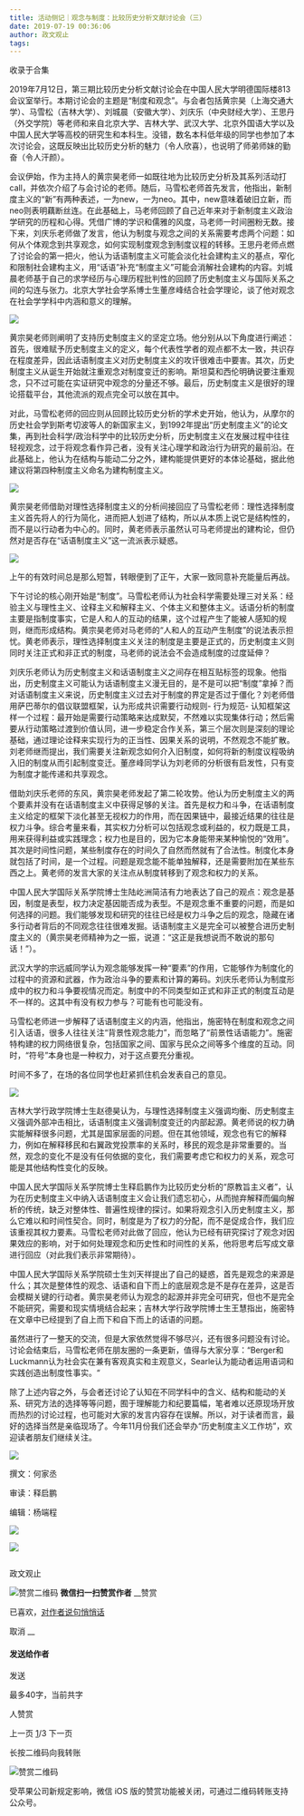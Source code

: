 ```yaml
---
title: 活动侧记｜观念与制度：比较历史分析文献讨论会（三）
date: 2019-07-19 00:36:06
author: 政文观止
tags: 
---
```



收录于合集

  

2019年7月12日，第三期比较历史分析文献讨论会在中国人民大学明德国际楼813会议室举行。本期讨论会的主题是“制度和观念”。与会者包括黄宗昊（上海交通大学）、马雪松（吉林大学）、刘城晨（安徽大学）、刘庆乐（中央财经大学）、王思丹（外交学院）等老师和来自北京大学、吉林大学、武汉大学、北京外国语大学以及中国人民大学等高校的研究生和本科生。没错，数名本科低年级的同学也参加了本次讨论会，这既反映出比较历史分析的魅力（令人欣喜），也说明了师弟师妹的勤奋（令人汗颜）。

  

会议伊始，作为主持人的黄宗昊老师一如既往地为比较历史分析及其系列活动打call，并依次介绍了与会讨论的老师。随后，马雪松老师首先发言，他指出，新制度主义的“新”有两种表述，一为new，一为neo。其中，new意味着破旧立新，而neo则表明藕断丝连。在此基础上，马老师回顾了自己近年来对于新制度主义政治学研究的历程和心得。凭借广博的学识和儒雅的风度，马老师一时间圈粉无数。接下来，刘庆乐老师做了发言，他认为制度与观念之间的关系需要考虑两个问题：如何从个体观念到共享观念，如何实现制度观念到制度议程的转移。王思丹老师点燃了讨论会的第一把火，他认为话语制度主义可能会淡化社会建构主义的基点，窄化和限制社会建构主义，用“话语”补充“制度主义”可能会消解社会建构的内容。刘城晨老师基于自己的求学经历与心理历程批判性的回顾了历史制度主义与国际关系之间的勾连与张力。北京大学社会学系博士生董彦峰结合社会学理论，谈了他对观念在社会学学科中内涵和意义的理解。

![](/images/410/2.jpeg)

  

黄宗昊老师则阐明了支持历史制度主义的坚定立场。他分别从以下角度进行阐述：首先，很难赋予历史制度主义的定义，每个代表性学者的观点都不太一致，共识存在程度差异，因此话语制度主义对历史制度主义的攻讦很难击中要害。其次，历史制度主义从诞生开始就注重观念对制度变迁的影响。斯坦莫和西伦明确说要注重观念，只不过可能在实证研究中观念的分量还不够。最后，历史制度主义是很好的理论搭载平台，其他流派的观点完全可以放在其中。

对此，马雪松老师的回应则从回顾比较历史分析的学术史开始，他认为，从摩尔的历史社会学到斯考切波等人的新国家主义，到1992年提出“历史制度主义”的论文集，再到社会科学/政治科学中的比较历史分析，历史制度主义在发展过程中往往轻视观念，过于将观念看作异己者，没有关注心理学和政治行为研究的最前沿。在此基础上，他认为在结构与能动二分之外，建构能提供更好的本体论基础，据此他建议将第四种制度主义命名为建构制度主义。

  

![](/images/410/3.jpeg)

  

黄宗昊老师借助对理性选择制度主义的分析间接回应了马雪松老师：理性选择制度主义首先将人的行为简化，进而把人划进了结构，所以从本质上说它是结构性的，而不是以行动者为中心的。同时，黄老师表示虽然认可马老师提出的建构论，但仍然对是否存在“话语制度主义”这一流派表示疑惑。

![](/images/410/4.jpeg)

  

上午的有效时间总是那么短暂，转眼便到了正午，大家一致同意补充能量后再战。

下午讨论的核心刚开始是“制度”。马雪松老师认为社会科学需要处理三对关系：经验主义与理性主义、诠释主义和解释主义、个体主义和整体主义。话语分析的制度主要是指制度事实，它是人和人的互动的结果，这个过程产生了能被人感知的规则，继而形成结构。黄宗昊老师对马老师的“人和人的互动产生制度”的说法表示担忧。黄老师表示，理性选择制度主义关注的制度是主要是正式的，历史制度主义则同时关注正式和非正式的制度，马老师的说法会不会造成制度的过度延伸？

  

刘庆乐老师认为历史制度主义和话语制度主义之间存在相互贴标签的现象。他指出，历史制度主义可能认为话语制度主义漫无目的，是不是可以把“制度”拿掉？而对话语制度主义来说，历史制度主义过去对于制度的界定是否过于僵化？刘老师借用萨巴蒂尔的倡议联盟框架，认为形成共识需要行动规则-
行为规范-
认知框架这样一个过程：最开始是需要行动策略来达成默契，不然难以实现集体行动；然后需要从行动策略过渡到价值认同，进一步稳定合作关系，第三个层次则是深刻的理论基础，通过理论诠释来实现行为的正当性、因果关系的说明，不然观念不能扩散。刘老师继而提出，我们需要关注新观念如何介入旧制度，如何将新的制度议程吸纳入旧的制度从而引起制度变迁。董彦峰同学认为刘老师的分析很有启发性，只有变为制度才能传递和共享观念。

借助刘庆乐老师的东风，黄宗昊老师发起了第二轮攻势。他认为历史制度主义的两个要素并没有在话语制度主义中获得足够的关注。首先是权力和斗争，在话语制度主义给定的框架下淡化甚至无视权力的作用，而在因果链中，最接近结果的往往是权力斗争。综合考量来看，其实权力分析可以包括观念或利益的，权力既是工具，用来获得利益或实践理念；权力也是目的，因为它本身能带来某种愉悦的“效用”。其次是时间性问题，某些制度存在的时间久了自然而然就有了合法性。制度化本身就包括了时间，是一个过程。问题是观念能不能单独解释，还是需要附加在某些东西之上。黄老师的发言大家的关注点从制度转移到了观念和权力的关系。

中国人民大学国际关系学院博士生陆屹洲简洁有力地表达了自己的观点：观念是基因，制度是表型，权力决定基因能否成为表型。不是观念重不重要的问题，而是如何选择的问题。我们能够发现和研究的往往已经是权力斗争之后的观念，隐藏在诸多行动者背后的不同观念往往很难发掘。话语制度主义是完全可以被整合进历史制度主义的（黄宗昊老师精神为之一振，说道：“这正是我想说而不敢说的那句话！”）。

武汉大学的宗远威同学认为观念能够发挥一种“要素”的作用，它能够作为制度化的过程中的资源和武器，作为政治斗争的要素和计算的筹码。刘庆乐老师认为制度形成中的权力和斗争要视情况而定。制度中的不同类型如正式和非正式的制度互动是不一样的。这其中有没有权力参与？可能有也可能没有。

马雪松老师进一步解释了话语制度主义的内涵，他指出，施密特在制度和观念之间引入话语，很多人往往关注“背景性观念能力”，而忽略了“前景性话语能力”。施密特构建的权力网络很复杂，包括国家之间、国家与民众之间等多个维度的互动。同时，“符号”本身也是一种权力，对于这点要充分重视。

时间不多了，在场的各位同学也赶紧抓住机会发表自己的意见。

![](/images/410/5.jpeg)

  

吉林大学行政学院博士生赵德昊认为，与理性选择制度主义强调均衡、历史制度主义强调外部冲击相比，话语制度主义强调制度变迁的内部起源。黄老师说的权力确实能解释很多问题，尤其是国家层面的问题。但在其他领域，观念也有它的解释力，例如在解释移民和右翼政党投票率的关系时，移民的观念是非常重要的。当然，观念的变化不是没有任何依据的变化，我们需要考虑它和权力的关系，观念可能是其他结构性变化的反映。  

中国人民大学国际关系学院博士生释启鹏作为比较历史分析的“原教旨主义者”，认为在历史制度主义中纳入话语制度主义会让我们遗忘初心，从而抛弃解释而偏向解析的传统，缺乏对整体性、普遍性规律的探讨。如果将观念引入历史制度主义，那么它难以和时间性契合。同时，制度是为了权力的分配，而不是促成合作，我们应该重视其权力要素。马雪松老师对此做了回应，他认为已经有研究探讨了观念对因果效应的影响，对于如何处理观念和历史性和时间性的关系，他将思考后写成文章进行回应（对此我们表示非常期待）。

中国人民大学国际关系学院硕士生刘天祥提出了自己的疑惑，首先是观念的来源是什么；其次是整体性的观念、话语和自下而上的底层观念是不是存在差异，这是否会模糊关键的行动者。黄宗昊老师认为观念的起源并非完全可研究，但也不是完全不能研究，需要和现实情境结合起来；吉林大学行政学院博士生王慧指出，施密特在文章中已经提到了自上而下和自下而上的话语的问题。

虽然进行了一整天的交流，但是大家依然觉得不够尽兴，还有很多问题没有讨论。讨论会结束后，马雪松老师在朋友圈的一条更新，值得与大家分享：“Berger和Luckmann认为社会实在兼有客观真实和主观意义，Searle认为能动者运用语词和实践创造出制度性事实。“

除了上述内容之外，与会者还讨论了认知在不同学科中的含义、结构和能动的关系、研究方法的选择等等问题，囿于理解能力和纪要篇幅，笔者难以还原现场开放而热烈的讨论过程，也可能对大家的发言内容存在误解。所以，对于读者而言，最好的选择当然是亲临现场了。今年11月份我们还会举办“历史制度主义工作坊”，欢迎读者朋友们继续关注。

![](/images/410/6.jpeg)

  

撰文：何家丞

审读：释启鹏

编辑：杨端程

  

![](/images/410/7.jpeg)

  

  

  

![](/images/410/8.jpeg)

  

![]()

政文观止

![赞赏二维码]() **微信扫一扫赞赏作者** __赞赏

已喜欢，[对作者说句悄悄话](javascript:;)

取消 __

#### 发送给作者

发送

最多40字，当前共字

[](javascript:;) 人赞赏

上一页 [1](javascript:;)/3 下一页

长按二维码向我转账

![赞赏二维码]()

受苹果公司新规定影响，微信 iOS 版的赞赏功能被关闭，可通过二维码转账支持公众号。

